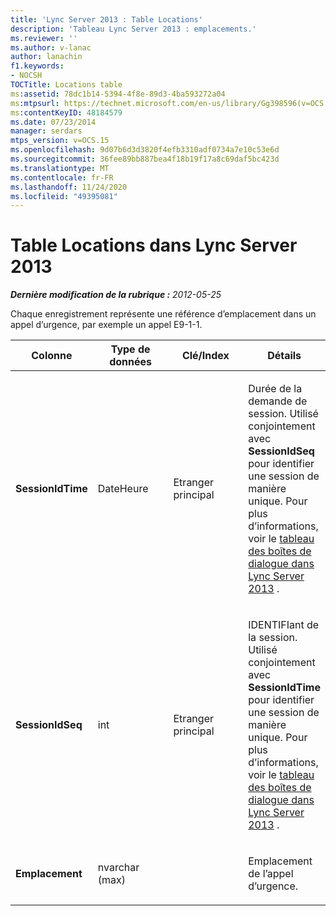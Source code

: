 ```yaml
---
title: 'Lync Server 2013 : Table Locations'
description: 'Tableau Lync Server 2013 : emplacements.'
ms.reviewer: ''
ms.author: v-lanac
author: lanachin
f1.keywords:
- NOCSH
TOCTitle: Locations table
ms:assetid: 78dc1b14-5394-4f8e-89d3-4ba593272a04
ms:mtpsurl: https://technet.microsoft.com/en-us/library/Gg398596(v=OCS.15)
ms:contentKeyID: 48184579
ms.date: 07/23/2014
manager: serdars
mtps_version: v=OCS.15
ms.openlocfilehash: 9d07b6d3d3820f4efb3310adf0734a7e10c53e6d
ms.sourcegitcommit: 36fee89bb887bea4f18b19f17a8c69daf5bc423d
ms.translationtype: MT
ms.contentlocale: fr-FR
ms.lasthandoff: 11/24/2020
ms.locfileid: "49395081"
---
```

# <a name="locations-table-in-lync-server-2013"></a>Table Locations dans Lync Server 2013

<div data-xmlns="http://www.w3.org/1999/xhtml">

<div class="topic" data-xmlns="http://www.w3.org/1999/xhtml" data-msxsl="urn:schemas-microsoft-com:xslt" data-cs="https://msdn.microsoft.com/">

<div data-asp="https://msdn2.microsoft.com/asp">



</div>

<div id="mainSection">

<div id="mainBody">

<span> </span>

_**Dernière modification de la rubrique :** 2012-05-25_

Chaque enregistrement représente une référence d’emplacement dans un appel d’urgence, par exemple un appel E9-1-1.


<table>
<colgroup>
<col style="width: 25%" />
<col style="width: 25%" />
<col style="width: 25%" />
<col style="width: 25%" />
</colgroup>
<thead>
<tr class="header">
<th>Colonne</th>
<th>Type de données</th>
<th>Clé/Index</th>
<th>Détails</th>
</tr>
</thead>
<tbody>
<tr class="odd">
<td><p><strong>SessionIdTime</strong></p></td>
<td><p>DateHeure</p></td>
<td><p>Etranger principal</p></td>
<td><p>Durée de la demande de session. Utilisé conjointement avec <strong>SessionIdSeq</strong> pour identifier une session de manière unique. Pour plus d’informations, voir le <a href="lync-server-2013-dialogs-table.md">tableau des boîtes de dialogue dans Lync Server 2013</a> .</p></td>
</tr>
<tr class="even">
<td><p><strong>SessionIdSeq</strong></p></td>
<td><p>int</p></td>
<td><p>Etranger principal</p></td>
<td><p>IDENTIFIant de la session. Utilisé conjointement avec <strong>SessionIdTime</strong> pour identifier une session de manière unique. Pour plus d’informations, voir le <a href="lync-server-2013-dialogs-table.md">tableau des boîtes de dialogue dans Lync Server 2013</a> .</p></td>
</tr>
<tr class="odd">
<td><p><strong>Emplacement</strong></p></td>
<td><p>nvarchar (max)</p></td>
<td></td>
<td><p>Emplacement de l’appel d’urgence.</p></td>
</tr>
</tbody>
</table>


</div>

<span> </span>

</div>

</div>

</div>

